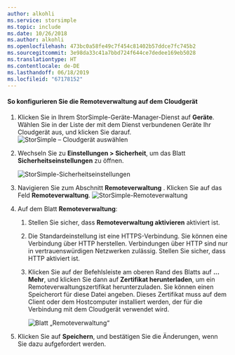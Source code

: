 ```yaml
---
author: alkohli
ms.service: storsimple
ms.topic: include
ms.date: 10/26/2018
ms.author: alkohli
ms.openlocfilehash: 473bc0a58fe49c7f454c81402b57ddce7fc745b2
ms.sourcegitcommit: 3e98da33c41a7bbd724f644ce7dedee169eb5028
ms.translationtype: HT
ms.contentlocale: de-DE
ms.lasthandoff: 06/18/2019
ms.locfileid: "67178152"
---
```

#### <a name="to-configure-remote-management-on-cloud-appliance"></a>So konfigurieren Sie die Remoteverwaltung auf dem Cloudgerät

1. Klicken Sie in Ihrem StorSimple-Geräte-Manager-Dienst auf **Geräte**. Wählen Sie in der Liste der mit dem Dienst verbundenen Geräte Ihr Cloudgerät aus, und klicken Sie darauf.
    ![StorSimple – Cloudgerät auswählen](./media/storsimple-8000-configure-remote-management-http-device/sca-remote-manage1.png)

2. Wechseln Sie zu **Einstellungen > Sicherheit**, um das Blatt **Sicherheitseinstellungen** zu öffnen.

     ![StorSimple-Sicherheitseinstellungen](./media/storsimple-8000-configure-remote-management-http-device/sca-remote-manage2.png)

3. Navigieren Sie zum Abschnitt **Remoteverwaltung** . Klicken Sie auf das Feld **Remoteverwaltung**.
     ![StorSimple-Remoteverwaltung](./media/storsimple-8000-configure-remote-management-http-device/sca-remote-manage3.png)

4. Auf dem Blatt **Remoteverwaltung**:

    1. Stellen Sie sicher, dass **Remoteverwaltung aktivieren** aktiviert ist.
    2. Die Standardeinstellung ist eine HTTPS-Verbindung. Sie können eine Verbindung über HTTP herstellen. Verbindungen über HTTP sind nur in vertrauenswürdigen Netzwerken zulässig. Stellen Sie sicher, dass HTTP aktiviert ist.
    3. Klicken Sie auf der Befehlsleiste am oberen Rand des Blatts auf **... Mehr**, und klicken Sie dann auf **Zertifikat herunterladen**, um ein Remoteverwaltungszertifikat herunterzuladen. Sie können einen Speicherort für diese Datei angeben. Dieses Zertifikat muss auf dem Client oder dem Hostcomputer installiert werden, der für die Verbindung mit dem Cloudgerät verwendet wird.

        ![Blatt „Remoteverwaltung“](./media/storsimple-8000-configure-remote-management-http-device/sca-remote-manage4.png)
5. Klicken Sie auf **Speichern**, und bestätigen Sie die Änderungen, wenn Sie dazu aufgefordert werden.